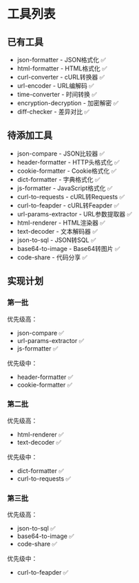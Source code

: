 # 工具列表

## 已有工具

- json-formatter - JSON格式化 ✅
- html-formatter - HTML格式化 ✅
- curl-converter - cURL转换器 ✅
- url-encoder - URL编解码 ✅
- time-converter - 时间转换 ✅
- encryption-decryption - 加密解密 ✅
- diff-checker - 差异对比 ✅

## 待添加工具

- json-compare - JSON比较器 ✅
- header-formatter - HTTP头格式化 ✅
- cookie-formatter - Cookie格式化 ✅
- dict-formatter - 字典格式化 ✅
- js-formatter - JavaScript格式化 ✅
- curl-to-requests - cURL转Requests ✅
- curl-to-feapder - cURL转Feapder ✅
- url-params-extractor - URL参数提取器 ✅
- html-renderer - HTML渲染器 ✅
- text-decoder - 文本解码器 ✅
- json-to-sql - JSON转SQL ✅
- base64-to-image - Base64转图片 ✅
- code-share - 代码分享 ✅

## 实现计划

### 第一批

优先级高：
- json-compare ✅
- url-params-extractor ✅
- js-formatter ✅

优先级中：
- header-formatter ✅
- cookie-formatter ✅

### 第二批

优先级高：
- html-renderer ✅
- text-decoder ✅

优先级中：
- dict-formatter ✅
- curl-to-requests ✅

### 第三批

优先级高：
- json-to-sql ✅
- base64-to-image ✅
- code-share ✅

优先级中：
- curl-to-feapder ✅
